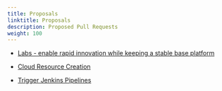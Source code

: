 ```yaml
---
title: Proposals
linktitle: Proposals
description: Proposed Pull Requests
weight: 100
---
```



* [Labs - enable rapid innovation while keeping a stable base platform](https://github.com/rawlingsj/enhancements/blob/master/proposals/labs/README.md)

* [Cloud Resource Creation](https://github.com/hferentschik/enhancements/blob/cloud-resources/proposals/3/README.md)

* [Trigger Jenkins Pipelines](https://github.com/jstrachan/enhancements/blob/jenkins-trigger/proposals/trigger-jenkins/README.md)
